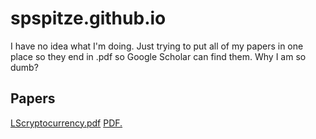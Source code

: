 # spspitze.github.io

I have no idea what I'm doing. Just trying to put all of my papers in one place so they end in .pdf so Google Scholar can find them. Why I am so dumb?

## Papers

[LScryptocurrency.pdf](https://github.com/spspitze/spspitze.github.io/blob/main/papers/Liang_Spitze_Cryptocurrency.pdf)
<a href="https://github.com/spspitze/spspitze.github.io/blob/main/papers/Liang_Spitze_Cryptocurrency.pdf" target="_blank">PDF.</a>

